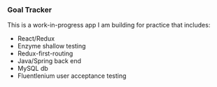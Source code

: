 ### Goal Tracker

This is a work-in-progress app I am building for practice that includes:
- React/Redux
- Enzyme shallow testing
- Redux-first-routing
- Java/Spring back end
- MySQL db
- Fluentlenium user acceptance testing